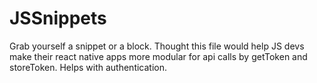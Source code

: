 # JSSnippets
Grab yourself a snippet or a block. Thought this file would help JS devs make their react native apps more modular for api calls by getToken and storeToken. Helps with authentication. 
